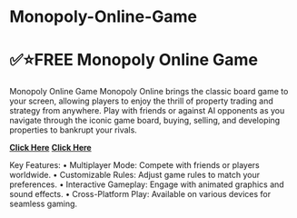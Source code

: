 # Monopoly-Online-Game
# ✅⭐FREE Monopoly Online Game
Monopoly Online Game
Monopoly Online brings the classic board game to your screen, allowing players to enjoy the thrill of property trading and strategy from anywhere. Play with friends or against AI opponents as you navigate through the iconic game board, buying, selling, and developing properties to bankrupt your rivals.

**[Click Here](https://tinyurl.com/2r6b3jk2)**
**[Click Here](https://tinyurl.com/2r6b3jk2)**


Key Features:
•	Multiplayer Mode: Compete with friends or players worldwide.
•	Customizable Rules: Adjust game rules to match your preferences.
•	Interactive Gameplay: Engage with animated graphics and sound effects.
•	Cross-Platform Play: Available on various devices for seamless gaming.
